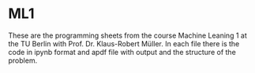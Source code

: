 # ML1
These are the programming sheets from the course Machine Leaning 1 at the TU Berlin with Prof. Dr. Klaus-Robert Müller. 
In each file there is the code in ipynb format and apdf file with output and the structure of the problem. 
